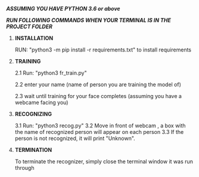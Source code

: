 
***ASSUMING YOU HAVE PYTHON 3.6 or above***

***RUN FOLLOWING COMMANDS WHEN YOUR TERMINAL IS IN THE PROJECT FOLDER***

1. **INSTALLATION**

    RUN: "python3 -m pip install -r requirements.txt" to install requirements

2. **TRAINING**

    2.1 Run: "python3 fr_train.py"

    2.2 enter your name (name of person you are training the model of)
    
    2.3 wait until training for your face completes (assuming you have a webcame facing you) 

3. **RECOGNIZING**

    3.1 Run: "python3 recog.py"
    3.2 Move in front of webcam , a box with the name of recognized person will appear on each person
    3.3 If the person is not recognized, it will print "Unknown".
    
4.  **TERMINATION**
 
    To terminate the recognizer, simply close the terminal window it was run through
